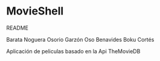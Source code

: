 # MovieShell

README

Barata Noguera
Osorio Garzón
Oso Benavides
Boku Cortés

Aplicación de peliculas basado en la Api TheMovieDB
